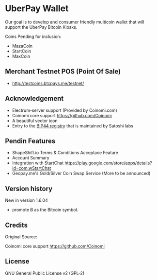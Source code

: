 UberPay Wallet
===============

Our goal is to develop and consumer friendly multicoin wallet that will support the UberPay Bitcoin Kiosks. 


Coins Pending for inclusion:

- MazaCoin
- StartCoin
- MaxCoin

## Merchant Testnet POS (Point Of Sale)

- http://testcoins.btcpays.me/testnet/


## Acknowledgement

* Electrum-server support (Provided by Coinomi.com)
* Coinomi core support https://github.com/Coinomi
* A beautiful vector icon
* Entry to the [BIP44 registry](https://github.com/satoshilabs/docs/blob/master/slips/slip-0044.rst) that is maintained by Satoshi labs

## Pendin Features

- ShapeShift.io Terms & Conditions Acceptace Feature
- Account Summary
- Integration with StartChat https://play.google.com/store/apps/details?id=com.wStartChat
- Geopay.me's Gold/Silver Coin Swap Service (More to be announced)

## Version history

New in version 1.6.04
-  promote Ƀ as the Bitcoin symbol.

## Credits

Original Source:

Coinomi core support https://github.com/Coinomi

## License

GNU General Public License v2 (GPL-2)
